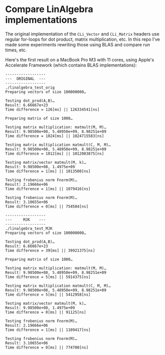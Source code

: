 # Compare LinAlgebra implementations 

The original implementation of the `CLi_Vector` and `CLi_Matrix` headers use regular for-loops for dot product, matrix multiplication, etc.
In this repo I've made some experiments rewriting those using BLAS and compare run times, etc.

Here's the first result on a MacBook Pro M3 with 11 cores, using Apple's Accelerate Framework (which contains BLAS implementations):
```
------------------
---  ORIGINAL  ---
------------------
./linalgebra_test_orig
Preparing vectors of size 100000000…

Testing dot_prod(A,B)…
Result: 6.66667e+23
Time difference = 126[ms] || 126334541[ns]

Preparing matrix of size 1000…

Testing matrix multiplication: matmult(M, M)…
Result: 9.98500e+08, 5.48950e+09, 8.98251e+09
Time difference = 1024[ms] || 1024715583[ns]

Testing matrix multiplication matmult(C, M, M)…
Result: 9.98500e+08, 5.48950e+09, 8.98251e+09
Time difference = 1012[ms] || 1012083875[ns]

Testing matrix/vector matmult(M, k)…
Result: 9.98500e+08, 1.4975e+09
Time difference = 1[ms] || 1013500[ns]

Testing frobenius norm Fnorm(M)…
Result: 2.19666e+06
Time difference = 1[ms] || 1079416[ns]

Testing frobenius norm Fnorm(M)…
Result: 3.10655e+06
Time difference = 0[ms] || 754584[ns]

------------------
---     MJK    ---
------------------
./linalgebra_test_MJK
Preparing vectors of size 100000000…

Testing dot_prod(A,B)…
Result: 6.66667e+23
Time difference = 39[ms] || 39921375[ns]

Preparing matrix of size 1000…

Testing matrix multiplication: matmult(M, M)…
Result: 9.98500e+08, 5.48950e+09, 8.98251e+09
Time difference = 5[ms] || 5914375[ns]

Testing matrix multiplication matmult(C, M, M)…
Result: 9.98500e+08, 5.48950e+09, 8.98251e+09
Time difference = 5[ms] || 5412958[ns]

Testing matrix/vector matmult(M, k)…
Result: 9.98500e+08, 1.4975e+09
Time difference = 0[ms] || 91125[ns]

Testing frobenius norm Fnorm(M)…
Result: 2.19666e+06
Time difference = 1[ms] || 1109417[ns]

Testing frobenius norm Fnorm(M)…
Result: 3.10655e+06
Time difference = 0[ms] || 774708[ns]
```
